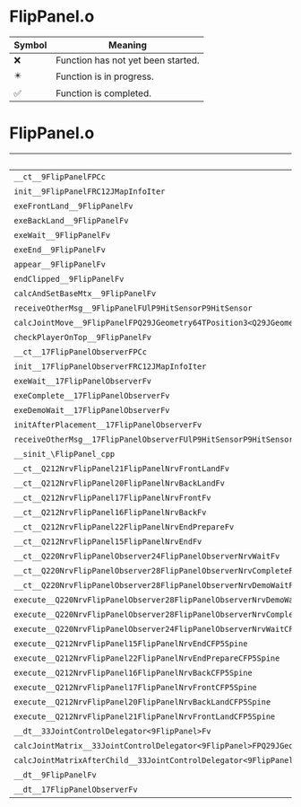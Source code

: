 # FlipPanel.o
| Symbol | Meaning 
| ------------- | ------------- 
| :x: | Function has not yet been started. 
| :eight_pointed_black_star: | Function is in progress. 
| :white_check_mark: | Function is completed. 


# FlipPanel.o
| Symbol | Decompiled? |
| ------------- | ------------- |
| `__ct__9FlipPanelFPCc` | :white_check_mark: |
| `init__9FlipPanelFRC12JMapInfoIter` | :white_check_mark: |
| `exeFrontLand__9FlipPanelFv` | :white_check_mark: |
| `exeBackLand__9FlipPanelFv` | :white_check_mark: |
| `exeWait__9FlipPanelFv` | :white_check_mark: |
| `exeEnd__9FlipPanelFv` | :white_check_mark: |
| `appear__9FlipPanelFv` | :white_check_mark: |
| `endClipped__9FlipPanelFv` | :white_check_mark: |
| `calcAndSetBaseMtx__9FlipPanelFv` | :white_check_mark: |
| `receiveOtherMsg__9FlipPanelFUlP9HitSensorP9HitSensor` | :white_check_mark: |
| `calcJointMove__9FlipPanelFPQ29JGeometry64TPosition3<Q29JGeometry38TMatrix34<Q29JGeometry13SMatrix34C<f>>>RC19JointControllerInfo` | :white_check_mark: |
| `checkPlayerOnTop__9FlipPanelFv` | :white_check_mark: |
| `__ct__17FlipPanelObserverFPCc` | :white_check_mark: |
| `init__17FlipPanelObserverFRC12JMapInfoIter` | :white_check_mark: |
| `exeWait__17FlipPanelObserverFv` | :white_check_mark: |
| `exeComplete__17FlipPanelObserverFv` | :white_check_mark: |
| `exeDemoWait__17FlipPanelObserverFv` | :white_check_mark: |
| `initAfterPlacement__17FlipPanelObserverFv` | :white_check_mark: |
| `receiveOtherMsg__17FlipPanelObserverFUlP9HitSensorP9HitSensor` | :white_check_mark: |
| `__sinit_\FlipPanel_cpp` | :white_check_mark: |
| `__ct__Q212NrvFlipPanel21FlipPanelNrvFrontLandFv` | :white_check_mark: |
| `__ct__Q212NrvFlipPanel20FlipPanelNrvBackLandFv` | :white_check_mark: |
| `__ct__Q212NrvFlipPanel17FlipPanelNrvFrontFv` | :white_check_mark: |
| `__ct__Q212NrvFlipPanel16FlipPanelNrvBackFv` | :white_check_mark: |
| `__ct__Q212NrvFlipPanel22FlipPanelNrvEndPrepareFv` | :white_check_mark: |
| `__ct__Q212NrvFlipPanel15FlipPanelNrvEndFv` | :white_check_mark: |
| `__ct__Q220NrvFlipPanelObserver24FlipPanelObserverNrvWaitFv` | :white_check_mark: |
| `__ct__Q220NrvFlipPanelObserver28FlipPanelObserverNrvCompleteFv` | :white_check_mark: |
| `__ct__Q220NrvFlipPanelObserver28FlipPanelObserverNrvDemoWaitFv` | :white_check_mark: |
| `execute__Q220NrvFlipPanelObserver28FlipPanelObserverNrvDemoWaitCFP5Spine` | :white_check_mark: |
| `execute__Q220NrvFlipPanelObserver28FlipPanelObserverNrvCompleteCFP5Spine` | :white_check_mark: |
| `execute__Q220NrvFlipPanelObserver24FlipPanelObserverNrvWaitCFP5Spine` | :white_check_mark: |
| `execute__Q212NrvFlipPanel15FlipPanelNrvEndCFP5Spine` | :white_check_mark: |
| `execute__Q212NrvFlipPanel22FlipPanelNrvEndPrepareCFP5Spine` | :white_check_mark: |
| `execute__Q212NrvFlipPanel16FlipPanelNrvBackCFP5Spine` | :white_check_mark: |
| `execute__Q212NrvFlipPanel17FlipPanelNrvFrontCFP5Spine` | :white_check_mark: |
| `execute__Q212NrvFlipPanel20FlipPanelNrvBackLandCFP5Spine` | :white_check_mark: |
| `execute__Q212NrvFlipPanel21FlipPanelNrvFrontLandCFP5Spine` | :white_check_mark: |
| `__dt__33JointControlDelegator<9FlipPanel>Fv` | :white_check_mark: |
| `calcJointMatrix__33JointControlDelegator<9FlipPanel>FPQ29JGeometry64TPosition3<Q29JGeometry38TMatrix34<Q29JGeometry13SMatrix34C<f>>>RC19JointControllerInfo` | :white_check_mark: |
| `calcJointMatrixAfterChild__33JointControlDelegator<9FlipPanel>FPQ29JGeometry64TPosition3<Q29JGeometry38TMatrix34<Q29JGeometry13SMatrix34C<f>>>RC19JointControllerInfo` | :white_check_mark: |
| `__dt__9FlipPanelFv` | :white_check_mark: |
| `__dt__17FlipPanelObserverFv` | :white_check_mark: |
